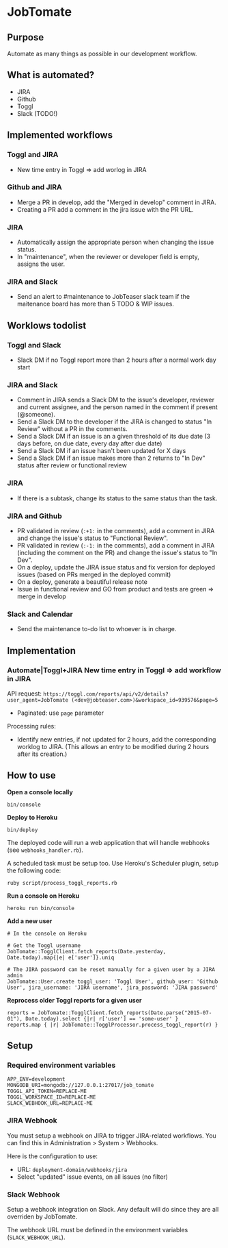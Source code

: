 # JobTomate

## Purpose

Automate as many things as possible in our development workflow.

## What is automated?

- JIRA
- Github
- Toggl
- Slack (TODO!)

## Implemented workflows

### Toggl and JIRA

- New time entry in Toggl => add worlog in JIRA

### Github and JIRA

- Merge a PR in develop, add the "Merged in develop" comment in JIRA.
- Creating a PR add a comment in the jira issue with the PR URL.

### JIRA

- Automatically assign the appropriate person when changing the issue status.
- In "maintenance", when the reviewer or developer field is empty, assigns the user.

### JIRA and Slack

- Send an alert to #maintenance to JobTeaser slack team if the maitenance board has more than 5 TODO & WIP issues.

## Worklows todolist

### Toggl and Slack

- Slack DM if no Toggl report more than 2 hours after a normal work day start

### JIRA and Slack

- Comment in JIRA sends a Slack DM to the issue's developer, reviewer and current assignee, and the person named in the comment if present (@someone).
- Send a Slack DM to the developer if the JIRA is changed to status "In Review" without a PR in the comments.
- Send a Slack DM if an issue is an a given threshold of its due date (3 days before, on due date, every day after due date)
- Send a Slack DM if an issue hasn't been updated for X days
- Send a Slack DM if an issue makes more than 2 returns to "In Dev" status after review or functional review

### JIRA

- If there is a subtask, change its status to the same status than the task.

### JIRA and Github

- PR validated in review (`:+1:` in the comments), add a comment in JIRA and change the issue's status to "Functional Review".
- PR validated in review (`:-1:` in the comments), add a comment in JIRA (including the comment on the PR) and change the issue's status to "In Dev".
- On a deploy, update the JIRA issue status and fix version for deployed issues (based on PRs merged in the deployed commit)
- On a deploy, generate a beautiful release note
- Issue in functional review and GO from product and tests are green => merge in develop

### Slack and Calendar

- Send the maintenance to-do list to whoever is in charge.

## Implementation

### Automate|Toggl+JIRA New time entry in Toggl => add workflow in JIRA

API request:
`https://toggl.com/reports/api/v2/details?user_agent=JobTomate (<dev@jobteaser.com>)&workspace_id=939576&page=5`

- Paginated: use `page` parameter

Processing rules:
- Identify new entries, if not updated for 2 hours, add the corresponding worklog to JIRA. (This allows an entry to be modified during 2 hours after its creation.)

## How to use

**Open a console locally**

```
bin/console
```

**Deploy to Heroku**

```
bin/deploy
```

The deployed code will run a web application that will handle webhooks (see `webhooks_handler.rb`).

A scheduled task must be setup too. Use Heroku's Scheduler plugin, setup the following code:

```
ruby script/process_toggl_reports.rb
```

**Run a console on Heroku**

```
heroku run bin/console
```

**Add a new user**

```
# In the console on Heroku

# Get the Toggl username
JobTomate::TogglClient.fetch_reports(Date.yesterday, Date.today).map{|e| e['user']}.uniq

# The JIRA password can be reset manually for a given user by a JIRA admin
JobTomate::User.create toggl_user: 'Toggl User', github_user: 'Github User', jira_username: 'JIRA username', jira_password: 'JIRA password'
```

**Reprocess older Toggl reports for a given user**

```
reports = JobTomate::TogglClient.fetch_reports(Date.parse("2015-07-01"), Date.today).select {|r| r['user'] == 'some-user' }
reports.map { |r| JobTomate::TogglProcessor.process_toggl_report(r) }
```

## Setup

### Required environment variables

```
APP_ENV=development
MONGODB_URI=mongodb://127.0.0.1:27017/job_tomate
TOGGL_API_TOKEN=REPLACE-ME
TOGGL_WORKSPACE_ID=REPLACE-ME
SLACK_WEBHOOK_URL=REPLACE-ME
```

### JIRA Webhook

You must setup a webhook on JIRA to trigger JIRA-related workflows. You can find this in Administration > System > Webhooks.

Here is the configuration to use:

- URL: `deployment-domain/webhooks/jira`
- Select "updated" issue events, on all issues (no filter)

### Slack Webhook

Setup a webhook integration on Slack. Any default will do since they are all overriden by JobTomate.

The webhook URL must be defined in the environment variables (`SLACK_WEBHOOK_URL`).
